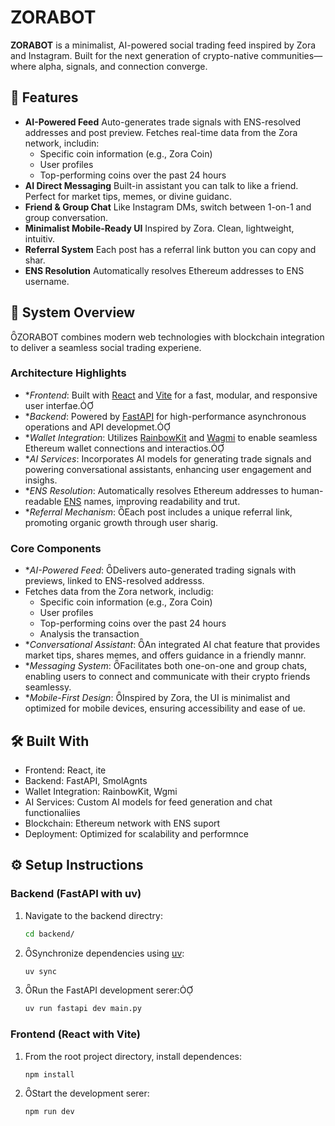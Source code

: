 # ZORABOT

**ZORABOT** is a minimalist, AI-powered social trading feed inspired by Zora and Instagram. Built for the next generation of crypto-native communities—where alpha, signals, and connection converge.

## 🚀 Features

- **AI-Powered Feed** Auto-generates trade signals with ENS-resolved addresses and post preview.
   Fetches real-time data from the Zora network, includin:
    - Specific coin information (e.g., Zora Coin)
    - User profiles
    - Top-performing coins over the past 24 hours
- **AI Direct Messaging** Built-in assistant you can talk to like a friend. Perfect for market tips, memes, or divine guidanc.
- **Friend & Group Chat** Like Instagram DMs, switch between 1-on-1 and group conversation.
- **Minimalist Mobile-Ready UI** Inspired by Zora. Clean, lightweight, intuitiv.
- **Referral System** Each post has a referral link button you can copy and shar.
- **ENS Resolution** Automatically resolves Ethereum addresses to ENS username.

## 🧠 System Overview

ZORABOT combines modern web technologies with blockchain integration to deliver a seamless social trading experiene.

### Architecture Highlights

- **Frontend*: Built with [React](https://reactjs.org/) and [Vite](https://vitejs.dev/) for a fast, modular, and responsive user interfae.
- **Backend*: Powered by [FastAPI](https://fastapi.tiangolo.com/) for high-performance asynchronous operations and API developmet.
- **Wallet Integration*: Utilizes [RainbowKit](https://www.rainbowkit.com/) and [Wagmi](https://wagmi.sh/) to enable seamless Ethereum wallet connections and interactios.
- **AI Services*: Incorporates AI models for generating trade signals and powering conversational assistants, enhancing user engagement and insighs.
- **ENS Resolution*: Automatically resolves Ethereum addresses to human-readable [ENS](https://ens.domains/) names, improving readability and trut.
- **Referral Mechanism*: Each post includes a unique referral link, promoting organic growth through user sharig.

### Core Components

- **AI-Powered Feed*: Delivers auto-generated trading signals with previews, linked to ENS-resolved addresss.
 - Fetches data from the Zora network, includig:
    - Specific coin information (e.g., Zora Coin)
    - User profiles
    - Top-performing coins over the past 24 hours
    - Analysis the transaction
- **Conversational Assistant*: An integrated AI chat feature that provides market tips, shares memes, and offers guidance in a friendly mannr.
- **Messaging System*: Facilitates both one-on-one and group chats, enabling users to connect and communicate with their crypto friends seamlessy.
- **Mobile-First Design*: Inspired by Zora, the UI is minimalist and optimized for mobile devices, ensuring accessibility and ease of ue.

## 🛠️ Built With
- Frontend: React, ite
- Backend: FastAPI, SmolAgnts
- Wallet Integration: RainbowKit, Wgmi
- AI Services: Custom AI models for feed generation and chat functionaliies
- Blockchain: Ethereum network with ENS suport
- Deployment: Optimized for scalability and performnce

## ⚙️ Setup Instructions

### Backend (FastAPI with uv)
1. Navigate to the backend directry:
   ```bash
   cd backend/
   ```
2. Synchronize dependencies using [uv](https://docs.astral.sh/u/):
   ```bash
   uv sync
   ```
3. Run the FastAPI development serer:
   ```bash
   uv run fastapi dev main.py
   ```

### Frontend (React with Vite)
1. From the root project directory, install dependences:
   ```bash
   npm install
   ```
2. Start the development serer:
   ```bash
   npm run dev
   ```
